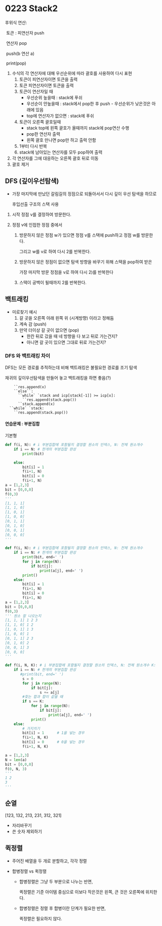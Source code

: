 # 0223 Stack2

후위식 연산:

​	토큰 : 피연산자 push

​	연산자 pop

​	push(b 연산 a)

​	print(pop)

1. 수식의 각 연산자에 대해 우선순위에 따라 괄호를 사용하여 다시 표현
   1. 토큰이 피연산자이면 토큰을 출력
   2. 토큰 피연산자이면 토큰을 출력
   3. 토큰이 연산자일 때
      - 우선순위 높을때 : stack에 푸쉬
      - 우선순이 안높을때 : stack에서 pop한 후 push - 우선순위가 낮은것은 아래에 있음
      - top에 연산자가 없으면 : stack에 푸쉬
   4. 토큰이 오른쪽 괄호일때
      - stack top에 왼쪽 괄호가 올때까지 stack에 pop연산 수행
      - pop한 연산자 출력
      - 왼쪽 괄호 만나면 pop만 하고 출력 안함
   5. 1부터 다시 반복
   6. stack에 남아있는 연산자를 모두 pop하여 출력
2. 각 연산자를 그에 대응하는 오른쪽 괄호 뒤로 이동
3. 괄호 제거





## DFS (깊이우선탐색)

- 가장 마지막에 만났던 갈림길의 정점으로 되돌아서서 다시 깊이 우선 탐색을 하므로

  후입선출 구조의 스택 사용

1) 시작 정점 v를 결정하여 방문한다.

2) 정점 v에 인접한 정점 중에서

   1) 방문하지 않은 정점 w가 있으면 정점 v를 스택에 push하고 정점 w를 방문한다.

      그리고 w를 v로 하여 다시 2를 반복한다.

   2. 방문하지 않은 정점이 없으면 탐색 방향을 바꾸기 위해 스택을 pop하여 받은

      가장 마지막 방문 정점을 v로 하여 다시 2)를 반복한다

   3. 스택이 공백이 될때까지 2를 반복한다.

      

## 백트래킹

- 미로찾기 예시
  1. 갈 곳을 오른쪽 아래 왼쪽 위 (시계방향) 이라고 정해둠
  2. 계속 감 (push)
  3. 만약 더이상 갈 곳이 없으면 (pop)
     - 한칸 뒤로 갔을 때 네 방향을 다 보고 뒤로 가는건지?
     - 아니면 갈 곳이 있으면 그대로 뒤로 가는건지?



### DFS 와 백트래킹 차이

DFS는 모든 경로를 추적하는데 비해 백트래킹은 불필요한 경로를 조기 탐색

재귀의 깊이우선탐색을 만들어 놓고 백트래킹을 하면 좋음(?)

```
    ``res.append(x)
    ``else``:
      ``while` `stack and icp[stack[-1]] >= icp[x]:
        ``res.append(stack.pop())
      ``stack.append(x)
  ``while` `stack:
    ``res.append(stack.pop())
```

#### 연습문제 : 부분집합

기본형

```python
def f(i, N): # i 부분집합에 포함될지 결정할 원소의 인덱스, N: 전체 원소개수
    if i == N: # 한개의 부분집합 완성
        print(bit)

    else:
        bit[i] = 1
        f(i+1, N)
        bit[i] = 0
        f(i+1, N)
a = [1,2,3]
bit = [0,0,0]
f(0,3)
'''
[1, 1, 1] 
[1, 1, 0] 
[1, 0, 1] 
[1, 0, 0] 
[0, 1, 1] 
[0, 1, 0]  
[0, 0, 1]
[0, 0, 0]
'''
```

```python
def f(i, N): # i 부분집합에 포함될지 결정할 원소의 인덱스, N: 전체 원소개수
    if i == N: # 한개의 부분집합 완성
        print(bit, end=' ')
        for j in range(N):
            if bit[j]:
                print(a[j], end=' ')
        print()
    else:
        bit[i] = 1
        f(i+1, N)
        bit[i] = 0
        f(i+1, N)
a = [1,2,3]
bit = [0,0,0]
f(0,3)
''' 원소 잘 나오는지
[1, 1, 1] 1 2 3 
[1, 1, 0] 1 2 
[1, 0, 1] 1 3 
[1, 0, 0] 1 
[0, 1, 1] 2 3 
[0, 1, 0] 2 
[0, 0, 1] 3 
[0, 0, 0] 
'''
```

```python
def f(i, N, K): # i 부분집합에 포함될지 결정할 원소의 인덱스, N: 전체 원소개수 K: 찾는 합
    if i == N: # 한개의 부분집합 완성
       #print(bit, end=' ')
        s = 0
        for j in range(N):
            if bit[j]:
                s += a[j]
        #찾는 합과 합이 같을 때
        if s == K:
            for j in range(N):
                if bit[j]:
                    print(a[j], end=' ')
            print()
    else:
        # 가지치기
        bit[i] = 1  	# 1을 넣는 경우
        f(i+1, N, K)
        bit[i] = 0 		# 0을 넣는 경우
        f(i+1, N, K)

a = [1,2,3]
N = len(a)
bit = [0,0,0]
f(0, N, 3)
'''
1 2 
3 
'''
```





## 순열

[123, 132, 213, 231, 312, 321]

- 자리바꾸기
- 쓴 숫자 제외하기



## 퀵정렬

- 주어진 배열을 두 개로 분할하고, 각각 정렬

- 합병정렬 vs 퀵정렬

  - 합병정렬은 그냥 두 부분으로 나누는 반면,

    퀵정렬은 기준 아이템 중심으로 이보다 작은것은 왼쪽, 큰 것은 오른쪽에 위치한다.

  - 합병정렬은 정렬 후 합병이란 단계가 필요한 반면,

    퀵정렬은 필요하지 않다.

